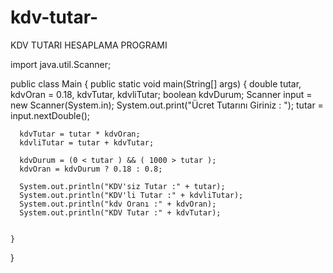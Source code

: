 # kdv-tutar-
KDV TUTARI HESAPLAMA PROGRAMI

import java.util.Scanner;

public class Main {
    public static void main(String[] args) {
      double tutar, kdvOran = 0.18, kdvTutar, kdvliTutar;
      boolean kdvDurum;
      Scanner input = new Scanner(System.in);
      System.out.print("Ücret Tutarını Giriniz : ");
      tutar = input.nextDouble();

      kdvTutar = tutar * kdvOran;
      kdvliTutar = tutar + kdvTutar;

      kdvDurum = (0 < tutar ) && ( 1000 > tutar );
      kdvOran = kdvDurum ? 0.18 : 0.8;

      System.out.println("KDV'siz Tutar :" + tutar);
      System.out.println("KDV'li Tutar :" + kdvliTutar);
      System.out.println("kdv Oranı :" + kdvOran);
      System.out.println("KDV Tutar :" + kdvTutar);


    }
}

